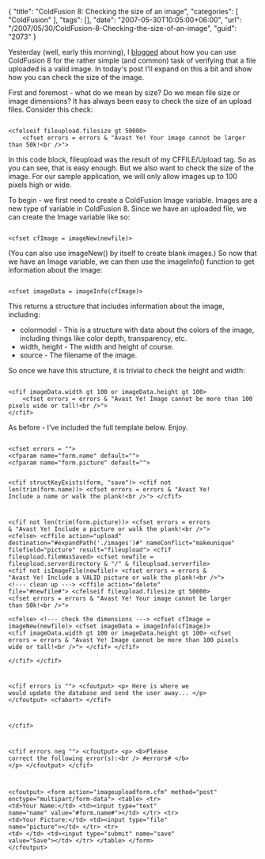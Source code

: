 {
	"title": "ColdFusion 8: Checking the size of an image",
	"categories": [
		"ColdFusion"
	],
	"tags": [],
	"date": "2007-05-30T10:05:00+06:00",
	"url": "/2007/05/30/ColdFusion-8-Checking-the-size-of-an-image",
	"guid": "2073"
}

Yesterday (well, early this morning), I <a href="http://ray.camdenfamily.com/index.cfm/2007/5/30/ColdFusion-8-Checking-to-see-if-a-file-upload-is-an-image">blogged</a> about how you can use ColdFusion 8 for the rather simple (and common) task of verifying that a file uploaded is a valid image. In today's post I'll expand on this a bit and show how you can check the size of the image.
<!--more-->
First and foremost - what do we mean by size? Do we mean file size or image dimensions? It has always been easy to check the size of an upload files. Consider this check:

<code>
&lt;cfelseif fileupload.filesize gt 50000&gt;
    &lt;cfset errors = errors & "Avast Ye! Your image cannot be larger than 50k!&lt;br /&gt;"&gt;		
</code>

In this code block, fileupload was the result of my CFFILE/Upload tag. So as you can see, that is easy enough. But we also want to check the size of the image. For our sample application, we will only allow images up to 100 pixels high or wide. 

To begin - we first need to create a ColdFusion Image variable. Images are a new type of variable in ColdFusion 8. Since we have an uploaded file, we can create the Image variable like so:

<code>
&lt;cfset cfImage = imageNew(newfile)&gt;
</code>

(You can also use imageNew() by itself to create blank images.) So now that we have an Image variable, we can then use the imageInfo() function to get information about the image:

<code>
&lt;cfset imageData = imageInfo(cfImage)&gt;
</code>

This returns a structure that includes information about the image, including:

<ul>
<li>colormodel - This is a structure with data about the colors of the image, including things like color depth, transparency, etc.
<li>width, height - The width and height of course.
<li>source - The filename of the image.
</ul>

So once we have this structure, it is trivial to check the height and width:

<code>
&lt;cfif imageData.width gt 100 or imageData.height gt 100&gt;
    &lt;cfset errors = errors & "Avast Ye! Image cannot be more than 100 pixels wide or tall!&lt;br /&gt;"&gt;
&lt;/cfif&gt;
</code>

As before - I've included the full template below. Enjoy.

<code>
&lt;cfset errors = ""&gt;
&lt;cfparam name="form.name" default=""&gt;
&lt;cfparam name="form.picture" default=""&gt;

&lt;cfif structKeyExists(form, "save")&gt;
   &lt;cfif not len(trim(form.name))&gt;
      &lt;cfset errors = errors & "Avast Ye! Include a name or walk the plank!&lt;br /&gt;"&gt;
   &lt;/cfif&gt;
   
   &lt;cfif not len(trim(form.picture))&gt;
      &lt;cfset errors = errors & "Avast Ye! Include a picture or walk the plank!&lt;br /&gt;"&gt;
   &lt;cfelse&gt;
      &lt;cffile action="upload" destination="#expandPath('./images')#" nameConflict="makeunique" filefield="picture" result="fileupload"&gt;
      &lt;cfif fileupload.fileWasSaved&gt;
         &lt;cfset newfile = fileupload.serverdirectory & "/" & fileupload.serverfile&gt;
         &lt;cfif not isImageFile(newfile)&gt;
            &lt;cfset errors = errors & "Avast Ye! Include a VALID picture or walk the plank!&lt;br /&gt;"&gt;
            &lt;!--- clean up ---&gt;
            &lt;cffile action="delete" file="#newfile#"&gt;
         &lt;cfelseif fileupload.filesize gt 50000&gt;
            &lt;cfset errors = errors & "Avast Ye! Your image cannot be larger than 50k!&lt;br /&gt;"&gt;		
		 &lt;cfelse&gt;
		 	&lt;!--- check the dimensions ---&gt;
		 	&lt;cfset cfImage = imageNew(newfile)&gt;
		 	&lt;cfset imageData = imageInfo(cfImage)&gt;
		 	&lt;cfif imageData.width gt 100 or imageData.height gt 100&gt;
	            &lt;cfset errors = errors & "Avast Ye! Image cannot be more than 100 pixels wide or tall!&lt;br /&gt;"&gt;
			&lt;/cfif&gt;
         &lt;/cfif&gt;      
      &lt;/cfif&gt;
   &lt;/cfif&gt;
      
   &lt;cfif errors is ""&gt;
      &lt;cfoutput&gt;
      &lt;p&gt;
      Here is where we would update the database and send the user away...
      &lt;/p&gt;
      &lt;/cfoutput&gt;
      &lt;cfabort&gt;
   &lt;/cfif&gt;
   
&lt;/cfif&gt;

&lt;cfif errors neq ""&gt;
   &lt;cfoutput&gt;
   &lt;p&gt;
   &lt;b&gt;Please correct the following error(s):&lt;br /&gt;
   #errors#
   &lt;/b&gt;
   &lt;/p&gt;
   &lt;/cfoutput&gt;
&lt;/cfif&gt;

&lt;cfoutput&gt;
&lt;form action="imageuploadform.cfm" method="post" enctype="multipart/form-data"&gt;
&lt;table&gt;
   &lt;tr&gt;
      &lt;td&gt;Your Name:&lt;/td&gt;
      &lt;td&gt;&lt;input type="text" name="name" value="#form.name#"&gt;&lt;/td&gt;
   &lt;/tr&gt;
   &lt;tr&gt;
      &lt;td&gt;Your Picture:&lt;/td&gt;
      &lt;td&gt;&lt;input type="file" name="picture"&gt;&lt;/td&gt;
   &lt;/tr&gt;
   &lt;tr&gt;
      &lt;td&gt;&nbsp;&lt;/td&gt;
      &lt;td&gt;&lt;input type="submit" name="save" value="Save"&gt;&lt;/td&gt;
   &lt;/tr&gt;
&lt;/table&gt;
&lt;/form&gt;
&lt;/cfoutput&gt;
</code>